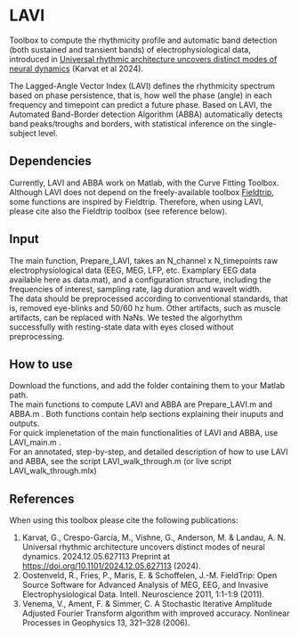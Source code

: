 # LAVI
Toolbox to compute the rhythmicity profile and automatic band detection (both sustained and transient bands) of electrophysiological data, introduced in [Universal rhythmic architecture uncovers distinct modes of neural dynamics](https://www.biorxiv.org/content/10.1101/2024.12.05.627113v1) (Karvat et al 2024).

The Lagged-Angle Vector Index (LAVI) defines the rhythmicity spectrum based on phase persistence, that is, how well the phase (angle) in each frequency and timepoint can predict a future phase. Based on LAVI, the Automated Band-Border detection Algorithm (ABBA) automatically detects band peaks/troughs and borders, with statistical inference on the single-subject level.

## Dependencies
Currently, LAVI and ABBA work on Matlab, with the Curve Fitting Toolbox.  
Although LAVI does not depend on the freely-available toolbox [Fieldtrip](https://www.fieldtriptoolbox.org/), some functions are inspired by Fieldtrip. Therefore, when using LAVI, please cite also the Fieldtrip toolbox (see reference below).

## Input
The main function, Prepare_LAVI, takes an N_channel x N_timepoints raw electrophysiological data (EEG, MEG, LFP, etc. Examplary EEG data available here as data.mat), and a configuration structure, including the frequencies of interest, sampling rate, lag duration and wavelt width.  
The data should be preprocessed according to conventional standards, that is, removed eye-blinks and 50/60 hz hum. Other artifacts, such as muscle artifacts, can be replaced with NaNs. We tested the algorhythm successfully with resting-state data with eyes closed without preprocessing. 

## How to use
Download the functions, and add the folder containing them to your Matlab path.  
The main functions to compute LAVI and ABBA are Prepare_LAVI.m and ABBA.m . Both functions contain help sections explaining their inuputs and outputs.  
For quick implenetation of the main functionalities of LAVI and ABBA, use LAVI_main.m .  
For an annotated, step-by-step, and detailed description of how to use LAVI and ABBA, see the script LAVI_walk_through.m (or live script LAVI_walk_through.mlx)

## References
When using this toolbox please cite the following publications:
1. Karvat, G., Crespo-García, M., Vishne, G., Anderson, M. & Landau, A. N. Universal rhythmic architecture uncovers distinct modes of neural dynamics. 2024.12.05.627113 Preprint at https://doi.org/10.1101/2024.12.05.627113 (2024).
2. Oostenveld, R., Fries, P., Maris, E. & Schoffelen, J.-M. FieldTrip: Open Source Software for Advanced Analysis of MEG, EEG, and Invasive Electrophysiological Data. Intell. Neuroscience 2011, 1:1-1:9 (2011).
3. Venema, V., Ament, F. & Simmer, C. A Stochastic Iterative Amplitude Adjusted Fourier Transform algorithm with improved accuracy. Nonlinear Processes in Geophysics 13, 321–328 (2006).
